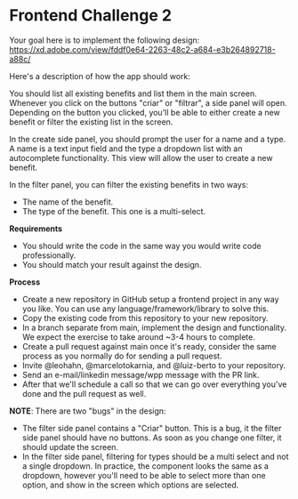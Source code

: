 # Frontend Challenge 2

Your goal here is to implement the following design:
https://xd.adobe.com/view/fddf0e64-2263-48c2-a684-e3b264892718-a88c/

Here's a description of how the app should work:

You should list all existing benefits and list them in the main screen. Whenever you click on the buttons "criar" or "filtrar", a side panel will open. Depending on the button you clicked, you'll be able to either create a new benefit or filter the existing list in the screen.

In the create side panel, you should prompt the user for a name and a type. A name is a text input field and the type a dropdown list with an autocomplete functionality. This view will allow the user to create a new benefit.

In the filter panel, you can filter the existing benefits in two ways:
- The name of the benefit.
- The type of the benefit. This one is a multi-select.

**Requirements**
- You should write the code in the same way you would write code professionally.
- You should match your result against the design.

**Process**
- Create a new repository in GitHub setup a frontend project in any way you like. You can use any language/framework/library to solve this.
- Copy the existing code from this repository to your new repository.
- In a branch separate from main, implement the design and functionality. We expect the exercise to take around ~3-4 hours to complete.
- Create a pull request against main once it's ready, consider the same process as you normally do for sending a pull request.
- Invite @leohahn, @marcelotokarnia, and @luiz-berto to your repository.
- Send an e-mail/linkedin message/wpp message with the PR link.
- After that we'll schedule a call so that we can go over everything you've done and the pull request as well.

**NOTE**: There are two "bugs" in the design:
- The filter side panel contains a "Criar" button. This is a bug, it the filter side panel should have no buttons. As soon as you change one filter, it should update the screen.
- In the filter side panel, filtering for types should be a multi select and not a single dropdown. In practice, the component looks the same as a dropdown, however you'll need to be able to select more than one option, and show in the screen which options are selected.
